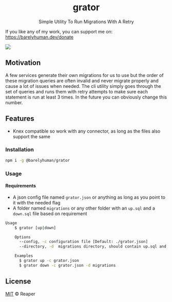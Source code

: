 <h1 align="center">grator</h1>
<p align="center">Simple Utility To Run Migrations With A Retry</p>

 If you like any of my work, you can support me on: https://barelyhuman.dev/donate

[![](https://img.shields.io/badge/license-mit-black?style=for-the-badge)](LICENSE)



## Motivation 

A few services generate their own migrations for us to use but the order of these migration queries are often invalid and never migrate properly and cause a lot of issues when needed. The cli utility simply goes through the set of queries and runs them with retry attempts to make sure each statement is run at least 3 times. In the future you can obviously change this number.

## Features 

- Knex compatible so work with any connector, as long as the files also support the same

### Installation 
```sh
npm i -g @barelyhuman/grator
```


### Usage 

#### Requirements
- A json config file named `grator.json` or anything as long as you point to it with the needed flag
- A folder named `migrations` or any other folder with an `up.sql` and a `down.sql` file based on requirement

```sh
Usage
	$ grator [up|down]

	Options
	  --config, -c configuration file [Default: ./grator.json]
	  --directory, -d  migrations directory, should contain up.sql and down.sql [Default: ./migrations]

	Examples
	  $ grator up -c grator.json	
	  $ grator down -c grator.json -d migrations
```


## License 

[MIT](LICENSE) &copy; Reaper